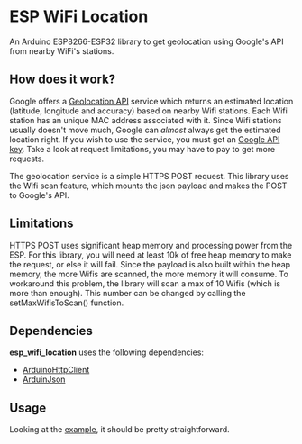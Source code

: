 # ESP WiFi Location
An Arduino ESP8266-ESP32 library to get geolocation using Google's API from nearby WiFi's stations.

## How does it work?
Google offers a [Geolocation API](https://developers.google.com/maps/documentation/geolocation/overview) service which returns an estimated location (latitude, longitude and accuracy) based on nearby Wifi stations. Each Wifi station has an unique MAC address associated with it. Since Wifi stations usually doesn't move much, Google can *almost* always get the estimated location right. If you wish to use the service, you must get an [Google API key](https://developers.google.com/maps/documentation/geolocation/get-api-key). Take a look at request limitations, you may have to pay to get more requests.

The geolocation service is a simple HTTPS POST request. This library uses the Wifi scan feature, which mounts the json payload and makes the POST to Google's API.

## Limitations
HTTPS POST uses significant heap memory and processing power from the ESP. For this library, you will need at least 10k of free heap memory to make the request, or else it will fail. Since the payload is also built within the heap memory, the more Wifis are scanned, the more memory it will consume. To workaround this problem, the library will scan a max of 10 Wifis (which is more than enough). This number can be changed by calling the setMaxWifisToScan() function.

## Dependencies
**esp_wifi_location** uses the following dependencies:
* [ArduinoHttpClient](https://github.com/arduino-libraries/ArduinoHttpClient)
* [ArduinJson](https://github.com/bblanchon/ArduinoJson)

## Usage
Looking at the [example](examples/location.cpp), it should be pretty straightforward.
